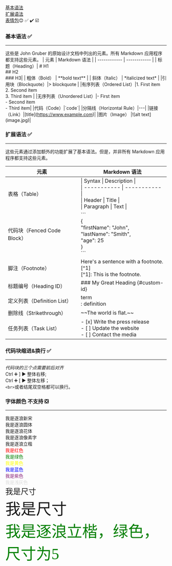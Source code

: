 [基本语法](https://markdown.com.cn/basic-syntax/) <br> [扩展语法](https://markdown.com.cn/extended-syntax/) <br> [表情包](https://gist.github.com/rxaviers/7360908):blush: :white_check_mark: :heavy_check_mark:  :ballot_box_with_check:

### 基本语法 :white_check_mark:
---
这些是 John Gruber 的原始设计文档中列出的元素。所有 Markdown 应用程序都支持这些元素。
| 元素          | Markdown 语法 |
| ------------ | ------------ |
| 标题（Heading）| # H1 <br> ## H2 <br> ### H3|
| 粗体（Bold）   | \*\*bold text\*\*        |
| 斜体（Italic） |  \*italicized text\*      |
|引用块（Blockquote）|> blockquote  |
|有序列表（Ordered List）|1. First item <br> 2. Second item <br> 3. Third item |
|无序列表（Unordered List）|- First item <br>  - Second item <br> - Third item|
|代码（Code）|\`code\`|
|分隔线（Horizontal Rule）|---|
|链接（Link）|\[title\](https://www.example.com)|
|图片（Image）	|\!\[alt text\](image.jpg)|

### 扩展语法 :white_check_mark:
---
这些元素通过添加额外的功能扩展了基本语法。但是，并非所有 Markdown 应用程序都支持这些元素。

| 元素          | Markdown 语法 |
| ------------ | ------------ |
|表格（Table）| \| Syntax      \| Description \| <br> \| ----------- \| ----------- \| <br> \| Header      \|  Title       \| <br> \| Paragraph   \| Text        \| |
|代码块（Fenced Code Block）| \`\`\`<br> { <br>   "firstName": "John", <br> "lastName": "Smith", <br> "age": 25 <br> }<br> \`\`\`|
|脚注（Footnote）|Here's a sentence with a footnote. [^1] <br> [^1]: This is the footnote.|
|标题编号（Heading ID）|### My Great Heading \{#custom-id}|
|定义列表（Definition List）|term<br>: definition|
|删除线（Strikethrough）|\~~The world is flat.~~|
|任务列表（Task List）|- [x] Write the press release<br>- [ ] Update the website<br>- [ ] Contact the media|

### 代码块缩进&换行 :white_check_mark:
---
*代码块的三个点需要前后对齐*  
Ctrl :heavy_plus_sign:  ]   :arrow_forward:  整体右移;  
Ctrl :heavy_plus_sign:  [   :arrow_forward:  整体左移；  
`<br>`或者结尾双空格都可以换行。

### 字体颜色 不支持 :negative_squared_cross_mark:
---
<font face="逐浪新宋">我是逐浪新宋</font>  
<font face="逐浪圆体">我是逐浪圆体</font>  
<font face="逐浪花体">我是逐浪花体</font>  
<font face="逐浪像素字">我是逐浪像素字</font>  
<font face="逐浪立楷">我是逐浪立楷</font>  
<font color=red>我是红色</font>  
<font color=#008000>我是绿色</font>  
<font color=yellow>我是黄色</font>  
<font color=Blue>我是蓝色</font>  
<font color= #871F78>我是紫色</font>  
<font color= #DCDCDC>我是浅灰色</font>  
<font size=5>我是尺寸</font>  
<font size=10>我是尺寸</font>  
<font face="逐浪立楷" color=green size=10>我是逐浪立楷，绿色，尺寸为5</font>

